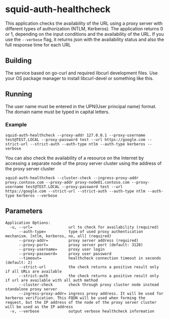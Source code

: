 # squid-auth-healthcheck

This application checks the availability of the URL using a proxy server with different types of authorization (NTLM, Kerberos).
The application returns 0 or 1, depending on the input conditions and the availability of the URL.
If you use the `--verbose` flag, it returns json with the availability status and also the full response time for each URL

## Building

The service based on go-curl and required libcurl development files. Use your OS package manager to install libcurl-devel or something like this.

## Running

The user name must be entered in the UPN(User principal name) format. The domain name must be typed in capital letters.

### Example

```
squid-auth-healthcheck --proxy-addr 127.0.0.1 --proxy-username test@TEST.LOCAL --proxy-password test --url https://google.com --strict-url --strict-auth --auth-type ntlm --auth-type kerberos --verbose
```

You can also check the availability of a resource on the Internet by accessing a separate node of the proxy server cluster using the address of the proxy server cluster

```
squid-auth-healthcheck --cluster-check --ingress-proxy-addr proxy.contoso.com --proxy-addr proxy-node01.contoso.com --proxy-username test@TEST.LOCAL --proxy-password test --url https://google.com --strict-url --strict-auth --auth-type ntlm --auth-type kerberos --verbose
```

## Parameters

```
Application Options:
  -u, --url=                url to check for availability (required)
      --auth-type=          type of used proxy authentication mechanism. [ntlm, kerberos, no, all] (required)
      --proxy-addr=         proxy server address (required)
      --proxy-port=         proxy server port (default: 3128)
      --proxy-username=     proxy user login
      --proxy-password=     proxy user password
      --timeout=            healthcheck connection timeout in seconds (default: 2)
      --strict-url          the check returns a positive result only if all URLs are available
      --strict-auth         the check returns a positive result only if url are available with all auth method
      --cluster-check       check through proxy cluster node instead standalone proxy server
      --ingress-proxy-addr= ingress proxy address. It will be used for kerberos verification. This FQDN will be used when forming the request, but the IP address of the node of the proxy server cluster will be used as the IP address
  -v, --verbose             output verbose healthcheck information
```
